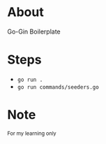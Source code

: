 # About
<p>Go-Gin Boilerplate</p>

# Steps
<ul>
    <li><code>go run .</code></li>
    <li><code>go run commands/seeders.go</code></li>
</ul>

# Note
<small>For my learning only</small>